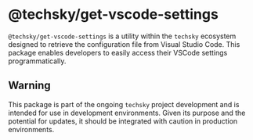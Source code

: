 # @techsky/get-vscode-settings

`@techsky/get-vscode-settings` is a utility within the `techsky` ecosystem designed to retrieve the configuration file from Visual Studio Code. This package enables developers to easily access their VSCode settings programmatically.

## Warning

This package is part of the ongoing `techsky` project development and is intended for use in development environments. Given its purpose and the potential for updates, it should be integrated with caution in production environments.
